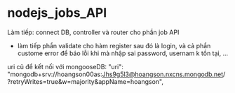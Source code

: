 # nodejs_jobs_API

Làm tiếp: connect DB, controller và router cho phần job API
- làm tiếp phần validate cho hàm register sau đó là login, và cả phần custome error để báo lỗi khi mà nhập sai password, usernam k tồn tại, ...


uri cũ để kết nối với mongooseDB: "uri": "mongodb+srv://hoangson00as:Jhs9g5l3@hoangson.nxcns.mongodb.net/?retryWrites=true&w=majority&appName=hoangson",


